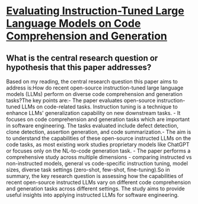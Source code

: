 # [Evaluating Instruction-Tuned Large Language Models on Code Comprehension   and Generation](https://arxiv.org/abs/2308.01240)

## What is the central research question or hypothesis that this paper addresses?

Based on my reading, the central research question this paper aims to address is:How do recent open-source instruction-tuned large language models (LLMs) perform on diverse code comprehension and generation tasks?The key points are:- The paper evaluates open-source instruction-tuned LLMs on code-related tasks. Instruction tuning is a technique to enhance LLMs' generalization capability on new downstream tasks. - It focuses on code comprehension and generation tasks which are important in software engineering. The tasks evaluated include defect detection, clone detection, assertion generation, and code summarization.- The aim is to understand the capabilities of these open-source instructed LLMs on the code tasks, as most existing work studies proprietary models like ChatGPT or focuses only on the NL-to-code generation task. - The paper performs a comprehensive study across multiple dimensions - comparing instructed vs non-instructed models, general vs code-specific instruction tuning, model sizes, diverse task settings (zero-shot, few-shot, fine-tuning).So in summary, the key research question is assessing how the capabilities of recent open-source instructed LLMs vary on different code comprehension and generation tasks across different settings. The study aims to provide useful insights into applying instructed LLMs for software engineering.
